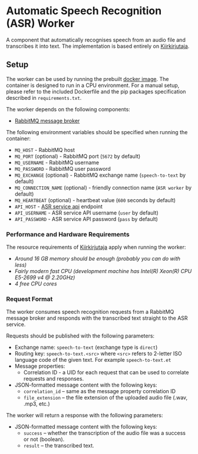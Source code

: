 # Automatic Speech Recognition (ASR) Worker

A component that automatically recognises speech from an audio file and transcribes it into text. The implementation
is based entirely on [Kiirkirjutaja](https://github.com/alumae/kiirkirjutaja).

## Setup

The worker can be used by running the prebuilt [docker image](https://ghcr.io/tartunlp/speech-to-text-worker). The 
container is designed to run in a CPU environment. For a manual setup, please refer to the included Dockerfile and 
the pip packages specification described in `requirements.txt`. 

The worker depends on the following components:
- [RabbitMQ message broker](https://www.rabbitmq.com/)

The following environment variables should be specified when running the container:
- `MQ_HOST` - RabbitMQ host
- `MQ_PORT` (optional) - RabbitMQ port (`5672` by default)
- `MQ_USERNAME` - RabbitMQ username
- `MQ_PASSWORD` - RabbitMQ user password
- `MQ_EXCHANGE` (optional) - RabbitMQ exchange name (`speech-to-text` by default)
- `MQ_CONNECTION_NAME` (optional) - friendly connection name (`ASR worker` by default)
- `MQ_HEARTBEAT` (optional) - heartbeat value (`600` seconds by default)
- `API_HOST` - [ASR service api](https://ghcr.io/tartunlp/speech-to-text-api) endpoint
- `API_USERNAME` - ASR service API username (`user` by default)
- `API_PASSWORD` - ASR service API password (`pass` by default)

### Performance and Hardware Requirements

The resource requirements of [Kiirkirjutaja](https://github.com/alumae/kiirkirjutaja) apply when running the worker:

- *Around 16 GB memory should be enough (probably you can do with less)*
- *Fairly modern fast CPU (development machine has Intel(R) Xeon(R) CPU E5-2699 v4 @ 2.20GHz)*
- *4 free CPU cores*

### Request Format

The worker consumes speech recognition requests from a RabbitMQ message broker and responds with the transcribed text 
straight to the ASR service. 

Requests should be published with the following parameters:
- Exchange name: `speech-to-text` (exchange type is `direct`)
- Routing key: `speech-to-text.<src>` where `<src>` refers to 2-letter ISO language code of the given text. For 
  example `speech-to-text.et`
- Message properties:
  - Correlation ID - a UID for each request that can be used to correlate requests and responses.
- JSON-formatted message content with the following keys:
  - `correlation_id` – same as the message property correlation ID
  - `file_extension` – the file extension of the uploaded audio file (.wav, .mp3, etc.)

The worker will return a response with the following parameters:
- JSON-formatted message content with the following keys:
  - `success` – whether the transcription of the audio file was a success or not (boolean).
  - `result` – the transcribed text.